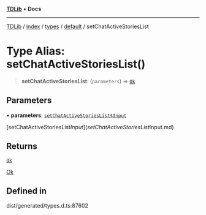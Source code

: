 [**TDLib**](../../../../../../README.md) • **Docs**

***

[TDLib](../../../../../../modules.md) / [index](../../../../../README.md) / [types](../../../README.md) / [default](../README.md) / setChatActiveStoriesList

# Type Alias: setChatActiveStoriesList()

> **setChatActiveStoriesList**: (`parameters`) => [`Ok`](Ok.md)

## Parameters

• **parameters**: [`setChatActiveStoriesList$Input`](setChatActiveStoriesList$Input.md)

[setChatActiveStoriesList$Input](setChatActiveStoriesList$Input.md)

## Returns

[`Ok`](Ok.md)

[Ok](Ok.md)

## Defined in

dist/generated/types.d.ts:87602
